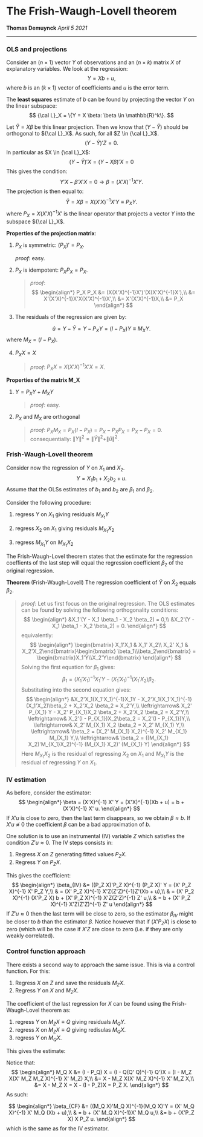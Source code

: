The Frish-Waugh-Lovell theorem
==============================
**Thomas Demuynck**
*April 5 2021*

---

### OLS and projections 

Consider an $(n\times 1)$ vector $Y$ of observations and an $(n \times k)$ matrix $X$ of explanatory variables. We look at the regression: 
$$
	Y = X b + u, 
$$
where $b$ is an $(k \times 1)$ vector of coefficients and $u$ is the error term. 

The **least squares** estimate of $b$ can be found by projecting the vector $Y$ on the linear subspace:
$$
	{\cal L}_X = \{Y = X \beta: \beta \in \mathbb{R}^k\}.
$$

Let $\hat Y = X\beta$ be this linear projection. Then we know that $(Y - \hat Y)$ should be orthogonal to ${\cal L}_X$. As such, for all $Z \in {\cal L}_X$.
$$
	(Y - \hat Y)'Z = 0.
$$
In particular as $X \in {\cal L}_X$:
$$
	(Y - \hat Y)'X = (Y - X \beta)' X = 0
$$
This gives the condition:
$$
	Y' X - \beta' X' X = 0 \to \beta = (X' X)^{-1} X' Y.
$$
The projection is then equal to:
$$
	\hat Y = X \beta = X(X'X)^{-1} X'Y \equiv P_X Y.
$$
where $P_X = X(X'X)^{-1}X'$ is the linear operator that projects a vector $Y$ into the subspace ${\cal L}_X$. 

**Properties of the projection matrix**:

1. $P_X$ is symmetric: $(P_X)' = P_X$.

   *proof*: easy.

2. $P_X$ is idempotent: $P_X P_X = P_X$.

   > *proof*: 
   >$$
   >\begin{align*}
   >P_X P_X &= (X(X'X)^{-1}X')'(X(X'X)^{-1}X'),\\ 
   >&= X'(X'X)^{-1}X'X(X'X)^{-1}X',\\
   >&= X'(X'X)^{-1}X,\\
   >&= P_X
   >\end{align*}
   >$$
   
3. The residuals of the regression are given by:

$$
\hat u = Y - \hat Y = Y - P_X Y = (I - P_X)Y \equiv M_X Y.
$$
where $M_X = (I - P_X)$. 

4. $P_X X = X$

   > *proof*: $P_X X = X(X'X)^{-1}X'X = X$.

**Properties of the matrix M_X**

1. $Y = P_X Y + M_X Y$

   > *proof:* easy. 

2. $P_X$ and $M_X$ are orthogonal

   > *proof*: 
   > $P_X M_X = P_X(I - P_X) = P_X - P_X P_X = P_X - P_X = 0$.
   > consequentially: $\|Y\|^2 = \|\hat Y\|^2 + \|\hat u\|^2$.

### Frish-Waugh-Lovell theorem

Consider now the regression of $Y$ on $X_1$ and $X_2$.
$$
	Y = X_1 b_1 + X_2 b_2 + u.
$$
Assume that the OLSs estimates of $b_1$ and $b_2$ are $\beta_1$ and $\beta_2$.

Consider the following procedure:
1. regress $Y$ on $X_1$ giving residuals $M_{X_1} Y$

2. regress $X_2$ on $X_1$ giving residuals $M_{X_1} X_2$

3. regress $M_{X_1} Y$ on $M_{X_1} X_2$

The Frish-Waugh-Lovel theorem states that the estimate for the regression coeffients of the last step will equal the regression coefficient $\beta_2$ of the original regression. 

**Theorem** (Frish-Waugh-Lovell)
The regression coefficient of $\tilde Y$ on $\tilde X_2$ equals $\beta_2$.

> *proof:* Let us first focus on the original regression. The OLS estimates can be found by solving the following orthogonality conditions:
> $$
> \begin{align*}
> &X_1'(Y - X_1 \beta_1 - X_2 \beta_2) = 0,\\
> &X_2'(Y - X_1 \beta_1 - X_2 \beta_2) = 0.
> \end{align*}
> $$
> equivalently:
> $$
> \begin{align*}
> \begin{bmatrix} X_1'X_1 & X_1' X_2\\ X_2' X_1 & X_2'X_2\end{bmatrix}\begin{bmatrix} \beta_1\\\beta_2\end{bmatrix} = \begin{bmatrix}X_1'Y\\X_2'Y\end{bmatrix}
> \end{align*}
> $$
> Solving the first equation for $\beta_1$ gives:
> $$
> \beta_1 = (X_1'X_1)^{-1}X_1'Y - (X_1'X_1)^{-1}(X_1'X_2)\beta_2.
> $$
> Substituting into the second equation gives:
> $$
> \begin{align*}
> 	&X_2'X_1(X_1'X_1)^{-1}X_1Y - X_2'X_1(X_1'X_1)^{-1}(X_1'X_2)\beta_2 + X_2'X_2 \beta_2 = X_2'Y,\\
> 	\leftrightarrow& X_2' P_{X_1} Y - X_2' P_{X_1}X_2 \beta_2 + X_2'X_2 \beta_2 = X_2'Y,\\
> 	\leftrightarrow& X_2'(I - P_{X_1})X_2\beta_2 = X_2'(I - P_{X_1})Y,\\
> 	\leftrightarrow& X_2' M_{X_1} X_2 \beta_2 = X_2' M_{X_1} Y,\\
> 	\leftrightarrow& \beta_2 = (X_2' M_{X_1} X_2)^{-1} X_2' M_{X_1} M_{X_1} Y,\\
> 	\leftrightarrow& \beta_2 = ((M_{X_1} X_2)'M_{X_1}X_2)^{-1} (M_{X_1} X_2)' (M_{X_1} Y) 
> \end{align*}
> $$
> Here $M_{X_1}X_2$ is the residual of regressing $X_2$ on $X_1$ and $M_{X_1} Y$ is the residual of regressing $Y$ on $X_1$. 

### IV estimation

As before, consider the estimator:
$$
\begin{align*}
	\beta = (X'X)^{-1} X' Y = (X'X)^{-1}(Xb + u) = b + (X'X)^{-1} X' u. 
\end{align*}
$$
If $X'u$ is close to zero, then the last term disappears, so we obtain $\beta \approx b$. If $X' u \not \approx 0$ the coefficient $\beta$ can be a bad approximation of $b$. 

One solution is to use an instrumental (IV) variable $Z$ which satisfies the condition $Z'u \approx 0$. The IV steps consists in:

1.  Regress $X$ on $Z$ generating fitted values $P_Z X$. 
2. Regress $Y$ on $P_Z X$.

This gives the coefficient:
$$
\begin{align*}
\beta_{IV} &= ((P_Z X)'P_Z X)^{-1} (P_Z X)' Y = (X' P_Z X)^{-1} X' P_Z Y,\\
& = (X' P_Z X)^{-1} X'Z(Z'Z)^{-1}Z'(Xb + u),\\
& = (X' P_2 X)^{-1} (X'P_Z X) b + (X' P_Z X)^{-1} X'Z(Z'Z)^{-1} Z' u,\\
& = b + (X' P_Z X)^{-1} X'Z(Z'Z)^{-1} Z' u
\end{align*}
$$
If $Z'u \approx 0$ then the last term will be close to zero, so the estimator $\beta_{IV}$ might be closer to $b$ than the estimator $\beta$. Notice however that if $(X' P_Z X)$ is close to zero (which will be the case if $X'Z$ are close to zero (i.e. if they are only weakly correlated).  

### Control function approach

There exists a second way to approach the same issue. This is via a control function. For this:

1. Regress $X$ on $Z$ and save the residuals $M_Z X$.
2. Regress $Y$ on $X$ and $M_Z X$.

The coefficient of the last regression for $X$ can be found using the Frish-Waugh-Lovel theorem as:

1. regress $Y$ on $M_Z X \equiv Q$ giving residuals $M_Q Y$.
2. regress $X$ on $M_Z X \equiv Q$ giving redisulas $M_Q X$.
3. regress $Y$ on $M_Q X$.

This gives the estimate:

Notice that: 
$$
\begin{align*}
	M_Q X &= (I - P_Q) X = (I - Q(Q' Q)^{-1} Q')X  = (I - M_Z X(X' M_Z M_Z X)^{-1} X' M_Z)  X,\\
	&= X - M_Z X(X' M_Z X)^{-1} X' M_Z X,\\
	&= X - M_Z X = X - (I - P_Z)X = P_Z X. 
\end{align*}
$$
As such:


$$
\begin{align*}
	\beta_{CF} &= ((M_Q X)'M_Q X)^{-1}(M_Q X)'Y = (X' M_Q X)^{-1} X' M_Q (Xb + u),\\
	& = b + (X' M_Q X)^{-1}X' M_Q u,\\
	&= b + (X'P_Z X) X P_Z u.
\end{align*}
$$
which is the same as for the IV estimator. 